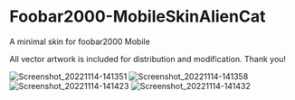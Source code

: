 # Foobar2000-MobileSkinAlienCat
A minimal skin for foobar2000 Mobile

All vector artwork is included for distribution and modification. Thank you!


![Screenshot_20221114-141351](https://user-images.githubusercontent.com/16135535/201746819-8dc44d8d-e0ca-4b38-ae82-3ba278617d75.png)
![Screenshot_20221114-141358](https://user-images.githubusercontent.com/16135535/201746835-43efe29b-19a0-47c8-9234-07e9996cf8c3.png)
![Screenshot_20221114-141423](https://user-images.githubusercontent.com/16135535/201746847-5bbd4be0-2005-4b37-a1a3-23c82d1e367b.png)
![Screenshot_20221114-141432](https://user-images.githubusercontent.com/16135535/201746860-9c23e2b6-7fd4-4015-b776-a131d1f9524e.png)



